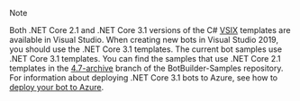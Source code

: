 > [!NOTE]
> Both .NET Core 2.1 and .NET Core 3.1 versions of the C# [VSIX](https://docs.microsoft.com/visualstudio/extensibility/anatomy-of-a-vsix-package?view=vs-2019) templates are available in Visual Studio.
> When creating new bots in Visual Studio 2019, you should use the .NET Core 3.1 templates.
> The current bot samples use .NET Core 3.1 templates. You can find the samples that use .NET Core 2.1 templates in the [4.7-archive](https://github.com/microsoft/BotBuilder-Samples/tree/4.7-archive/samples/csharp_dotnetcore) branch of the BotBuilder-Samples repository.
> For information about deploying .NET Core 3.1 bots to Azure, see how to [deploy your bot to Azure](~/bot-builder-deploy-az-cli.md).

